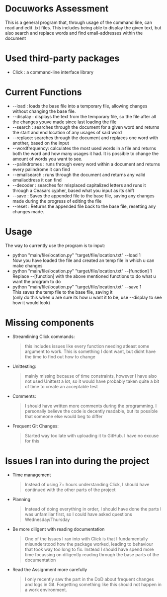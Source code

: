 # Docuworks Assessment

This is a general program that, through usage of the command line, can read and edit .txt files.
This includes being able to display the given text, but also search and replace words and find email-addresses within the document

# Used third-party packages
* Click : a command-line interface library

# Current Functions

* --load : loads the base file into a temporary file, allowing changes without changing the base file.
* --display : displays the text from the temporary file, so the file after all the changes youve made since last loading the file
* --search : searches through the document for a given word and returns the start and end location of any usages of said word
* --replace: searches through the document and replaces one word with another, based on the input
* --wordfrequency: calculates the most used words in a file and returns both the word and how many usages it had.
  It is possible to change the amount of words you want to see.
* --palindromes : runs through every word within a document and returns every palindrome it can find
* --emailsearch : runs through the document and returns any valid emailaddress it can find
* --decoder : searches for misplaced capitalized letters and runs it through a Ceasars cypher, based what you input as its shift
* --save : Saves the appended file to the base file, saving any changes made during the progress of editing the file
* --reset : Returns the appended file back to the base file, resetting any changes made.

# Usage
The way to currently use the program is to input:
* python "main/file/location.py" "target/file/location.txt" --load 1                  
  Now you have loaded the file and created an temp file in which u can make changes
* python "main/file/location.py" "target/file/location.txt" --[function] 1          
  Replace --[function] with the above mentioned functions to do what u want the program to do
* python "main/file/location.py" "target/file/location.txt" --save 1            
  This saves the temp file to the base file, saving it                        
  (only do this when u are sure its how u want it to be, use --display to see how it would look)

# Missing components
* Streamlining Click commands:
  > this includes issues like every function needing atleast some argument to work. This is something I dont want, but didnt have the time to find out how to change
* Unittesting:
  > mainly missing because of time constraints, however I have also not used Unittest a lot, so it would have probably taken quite a bit of time to create an acceptable test
* Comments:
  > I should have written more comments during the programming. I personally believe the code is decently readable, but its possible that someone else would beg to differ
* Frequent Git Changes:
  > Started way too late with uploading it to GitHub. I have no excuse for this

# Issues I ran into during the project
* Time management
  > Instead of using 7+ hours understanding Click, I should have continued with the other parts of the project
* Planning
  > Instead of doing everything in order, I should have done the parts I was unfamiliar first, so I could have asked questions Wednesday/Thursday
* Be more diligent with reading documentation
  > One of the Issues I ran into with Click is that I fundamentally misunderstood how the package worked, leading to behaviour that took way too long to fix. Instead I should have spend more time focussing on diligently reading through the base parts of the documentation
* Read the Assignment more carefully
  > I only recently saw the part in the DoD about frequent changes and logs in Git. Forgetting something like this should not happen in a work environment.


 
  


